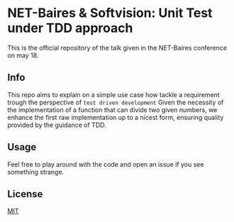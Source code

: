 # NET-Baires & Softvision: Unit Test under TDD approach
This is the official repository of the talk given in the NET-Baires conference on may 18.
## Info
This repo aims to explain on a simple use case how tackle a requirement trough the perspective of  ```test driven development```
Given the necessity of the implementation of a function that can divide two given numbers, we enhance the first raw implementation up to a nicest form, ensuring quality provided by the guidance of TDD.
## Usage
Feel free to play around with the code and open an issue if you see something strange.
## License
[MIT](https://choosealicense.com/licenses/mit/)
